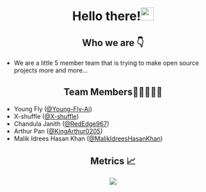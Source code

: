 <h1 align="center">Hello there!<img src="https://raw.githubusercontent.com/MartinHeinz/MartinHeinz/master/wave.gif" width="30px"></h1>  
<h2 align="center">Who we are 👇</h2>
<ul>
  <li>We are a little 5 member team that is trying to make open source projects more and more...</li>
</ul>

<h2 align="center">Team Members🥷🥷🥷🥷🥷</h2>

* Young Fly ([@Young-Fly-Ai](https://github.com/Young-Fly-Ai))
* X-shuffle ([@X-shuffle](https://github.com/X-shuffle))
* Chandula Janith ([@RedEdge967](https://github.com/RedEdge967))
* Arthur Pan ([@KingArthur0205](https://github.com/KingArthur0205))
* Malik Idrees Hasan Khan ([@MalikIdreesHasanKhan](https://github.com/MalikIdreesHasanKhan))

<h2 align="center">Metrics 📈</h2>
<p align="center">
  <img src="https://metrics.lecoq.io/Young-FlyAi?template=classic&languages=1&people=1&followup=1&achievements=1&languages.limit=8&languages.threshold=0%25&languages.colors=github&languages.sections=most-used&languages.indepth=false&languages.analysis.timeout=15&languages.categories=markup%2C%20programming&languages.recent.categories=markup%2C%20programming&languages.recent.load=300&languages.recent.days=14&followup.sections=repositories&followup.indepth=false&people.limit=24&people.identicons=false&people.size=28&people.types=followers%2C%20following&people.shuffle=false&achievements.threshold=C&achievements.secrets=true&achievements.display=detailed&achievements.limit=0&config.timezone=Asia%2FColombo">
</p>
  


